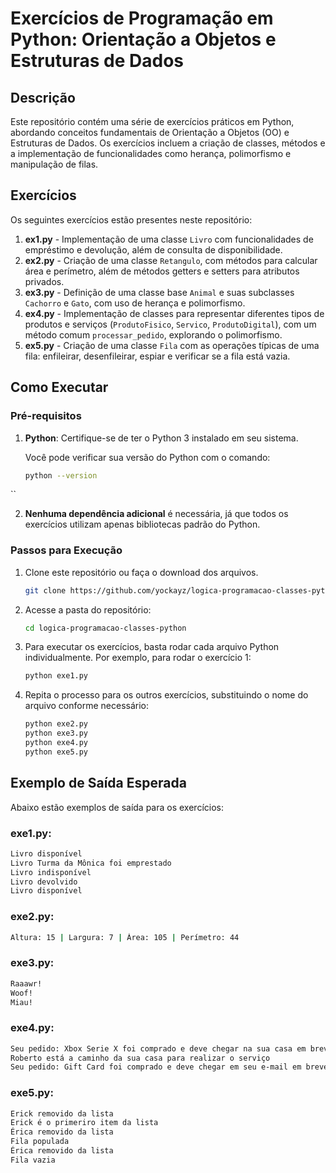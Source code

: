 # Exercícios de Programação em Python: Orientação a Objetos e Estruturas de Dados

## Descrição

Este repositório contém uma série de exercícios práticos em Python, abordando conceitos fundamentais de Orientação a Objetos (OO) e Estruturas de Dados. Os exercícios incluem a criação de classes, métodos e a implementação de funcionalidades como herança, polimorfismo e manipulação de filas.

## Exercícios

Os seguintes exercícios estão presentes neste repositório:

1. **ex1.py** - Implementação de uma classe `Livro` com funcionalidades de empréstimo e devolução, além de consulta de disponibilidade.
2. **ex2.py** - Criação de uma classe `Retangulo`, com métodos para calcular área e perímetro, além de métodos getters e setters para atributos privados.
3. **ex3.py** - Definição de uma classe base `Animal` e suas subclasses `Cachorro` e `Gato`, com uso de herança e polimorfismo.
4. **ex4.py** - Implementação de classes para representar diferentes tipos de produtos e serviços (`ProdutoFisico`, `Servico`, `ProdutoDigital`), com um método comum `processar_pedido`, explorando o polimorfismo.
5. **ex5.py** - Criação de uma classe `Fila` com as operações típicas de uma fila: enfileirar, desenfileirar, espiar e verificar se a fila está vazia.

## Como Executar

### Pré-requisitos

1. **Python**: Certifique-se de ter o Python 3 instalado em seu sistema.
   
   Você pode verificar sua versão do Python com o comando:

   ```bash
   python --version
``

2. **Nenhuma dependência adicional** é necessária, já que todos os exercícios utilizam apenas bibliotecas padrão do Python.

### Passos para Execução

1. Clone este repositório ou faça o download dos arquivos.

   ```bash
   git clone https://github.com/yockayz/logica-programacao-classes-python.git
   ```

2. Acesse a pasta do repositório:

   ```bash
   cd logica-programacao-classes-python
   ```

3. Para executar os exercícios, basta rodar cada arquivo Python individualmente. Por exemplo, para rodar o exercício 1:

   ```bash
   python exe1.py
   ```

4. Repita o processo para os outros exercícios, substituindo o nome do arquivo conforme necessário:

   ```bash
   python exe2.py
   python exe3.py
   python exe4.py
   python exe5.py
   ```

## Exemplo de Saída Esperada

Abaixo estão exemplos de saída para os exercícios:

### exe1.py:

```bash
Livro disponível
Livro Turma da Mônica foi emprestado
Livro indisponível
Livro devolvido
Livro disponível
```

### exe2.py:

```bash
Altura: 15 | Largura: 7 | Área: 105 | Perímetro: 44
```

### exe3.py:

```bash
Raaawr!
Woof!
Miau!
```

### exe4.py:

```bash
Seu pedido: Xbox Serie X foi comprado e deve chegar na sua casa em breve
Roberto está a caminho da sua casa para realizar o serviço
Seu pedido: Gift Card foi comprado e deve chegar em seu e-mail em breve
```

### exe5.py:

```bash
Erick removido da lista
Erick é o primeriro item da lista
Érica removido da lista
Fila populada
Érica removido da lista
Fila vazia
```
